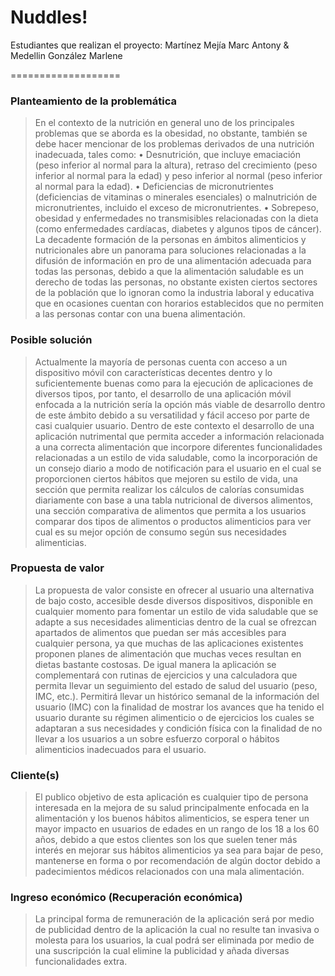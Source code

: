 # Nuddles!
Estudiantes que realizan el proyecto: Martínez Mejía Marc Antony &amp; Medellin González Marlene

===================

### Planteamiento de la problemática
> En el contexto de la nutrición en general uno de los principales problemas que se aborda es la obesidad, no obstante, también se debe hacer mencionar de los problemas derivados de una nutrición inadecuada, tales como:
> •	Desnutrición, que incluye emaciación (peso inferior al normal para la altura), retraso del crecimiento (peso inferior al normal para la edad) y peso inferior al normal (peso inferior al normal para la edad).
> •	Deficiencias de micronutrientes (deficiencias de vitaminas o minerales esenciales) o malnutrición de micronutrientes, incluido el exceso de micronutrientes.
> •	Sobrepeso, obesidad y enfermedades no transmisibles relacionadas con la dieta (como enfermedades cardíacas, diabetes y algunos tipos de cáncer).
> La decadente formación de la personas en ámbitos alimenticios y nutricionales abre un panorama para soluciones relacionadas a la difusión de información en pro de una alimentación adecuada para todas las personas, debido a que la alimentación saludable es un derecho de todas las personas, no obstante existen ciertos sectores de la población que lo ignoran como la industria laboral y educativa que en ocasiones cuentan con horarios establecidos que no permiten a las personas contar con una buena alimentación.

### Posible solución
> Actualmente la mayoría de personas cuenta con acceso a un dispositivo móvil con características decentes dentro y lo suficientemente buenas como para la ejecución de aplicaciones de diversos tipos, por tanto, el desarrollo de una aplicación móvil enfocada a la nutrición sería la opción más viable de desarrollo dentro de este ámbito debido a su versatilidad y fácil acceso por parte de casi cualquier usuario.
> Dentro de este contexto el desarrollo de una aplicación nutrimental que permita acceder a información relacionada a una correcta alimentación que incorpore diferentes funcionalidades relacionadas a un estilo de vida saludable, como la incorporación de un consejo diario a modo de notificación para el usuario en el cual se proporcionen ciertos hábitos que mejoren su estilo de vida, una sección que permita realizar los cálculos de calorías consumidas diariamente con base a una tabla nutricional de diversos alimentos, una sección comparativa de alimentos que permita a los usuarios comparar dos tipos de alimentos o productos alimenticios para ver cual es su mejor opción de consumo según sus necesidades alimenticias.

### Propuesta de valor
> La propuesta de valor consiste en ofrecer al usuario una alternativa de bajo costo, accesible desde diversos dispositivos, disponible en cualquier momento para fomentar un estilo de vida saludable que se adapte a sus necesidades alimenticias dentro de la cual se ofrezcan apartados de alimentos que puedan ser más accesibles para cualquier persona, ya que muchas de las aplicaciones existentes proponen planes de alimentación que muchas veces resultan en dietas bastante costosas. De igual manera la aplicación se complementará con rutinas de ejercicios y una calculadora que permita llevar un seguimiento del estado de salud del usuario (peso, IMC, etc.).
> Permitirá llevar un histórico semanal de la información del usuario (IMC) con la finalidad de mostrar los avances que ha tenido el usuario durante su régimen alimenticio o de ejercicios los cuales se adaptaran a sus necesidades y condición física con la finalidad de no llevar a los usuarios a un sobre esfuerzo corporal o hábitos alimenticios inadecuados para el usuario.

### Cliente(s)
> El publico objetivo de esta aplicación es cualquier tipo de persona interesada en la mejora de su salud principalmente enfocada en la alimentación y los buenos hábitos alimenticios, se espera tener un mayor impacto en usuarios de edades en un rango de los 18 a los 60 años, debido a que estos clientes son los que suelen tener más interés en mejorar sus hábitos alimenticios ya sea para bajar de peso, mantenerse en forma o por recomendación de algún doctor debido a padecimientos médicos relacionados con una mala alimentación.

### Ingreso económico (Recuperación económica)
> La principal forma de remuneración de la aplicación será por medio de publicidad dentro de la aplicación la cual no resulte tan invasiva o molesta para los usuarios, la cual podrá ser eliminada por medio de una suscripción la cual elimine la publicidad y añada diversas funcionalidades extra.